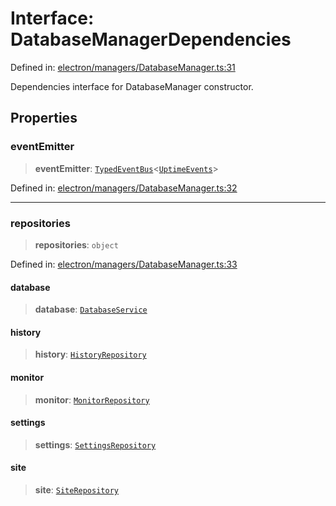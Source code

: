 # Interface: DatabaseManagerDependencies

Defined in: [electron/managers/DatabaseManager.ts:31](https://github.com/Nick2bad4u/Uptime-Watcher/blob/3cce0c3b352c8390536ca3c7399ece50a05faf18/electron/managers/DatabaseManager.ts#L31)

Dependencies interface for DatabaseManager constructor.

## Properties

### eventEmitter

> **eventEmitter**: [`TypedEventBus`](../../../events/TypedEventBus/classes/TypedEventBus.md)\<[`UptimeEvents`](../../../events/eventTypes/interfaces/UptimeEvents.md)\>

Defined in: [electron/managers/DatabaseManager.ts:32](https://github.com/Nick2bad4u/Uptime-Watcher/blob/3cce0c3b352c8390536ca3c7399ece50a05faf18/electron/managers/DatabaseManager.ts#L32)

***

### repositories

> **repositories**: `object`

Defined in: [electron/managers/DatabaseManager.ts:33](https://github.com/Nick2bad4u/Uptime-Watcher/blob/3cce0c3b352c8390536ca3c7399ece50a05faf18/electron/managers/DatabaseManager.ts#L33)

#### database

> **database**: [`DatabaseService`](../../../services/database/DatabaseService/classes/DatabaseService.md)

#### history

> **history**: [`HistoryRepository`](../../../services/database/HistoryRepository/classes/HistoryRepository.md)

#### monitor

> **monitor**: [`MonitorRepository`](../../../services/database/MonitorRepository/classes/MonitorRepository.md)

#### settings

> **settings**: [`SettingsRepository`](../../../services/database/SettingsRepository/classes/SettingsRepository.md)

#### site

> **site**: [`SiteRepository`](../../../services/database/SiteRepository/classes/SiteRepository.md)
